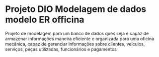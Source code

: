 # Projeto DIO Modelagem de dados modelo ER officina

Projeto de modelagem para um banco de dados  ques seja é capaz de armazenar informações maneira eficiente e organizada para uma oficina mecânica, capaz de gerenciar informações  sobre clientes, veículos, serviços, peças utilizadas, funcionários e pagamentos
